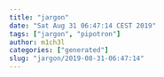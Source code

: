 ```yaml
---
title: "jargon"
date: "Sat Aug 31 06:47:14 CEST 2019"
tags: ["jargon", "pipotron"]
author: m1ch3l
categories: ["generated"]
slug: "jargon/2019-08-31-06:47:14"
---
```



